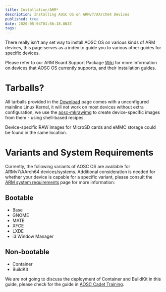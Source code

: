 ```yaml
---
title: Installation/ARM*
description: Installing AOSC OS on ARMv7/AArch64 Devices
published: true
date: 2020-05-04T04:56:18.863Z
tags: 
---
```


There really isn't any set way to install AOSC OS on various kinds of ARM devices, this page serves as a index to guide you to various other guides for specific devices.

Please refer to our ARM Board Support Package [Wiki](https://github.com/AOSC-Dev/aosc-os-arm-bsps/wiki) for more information on devices that AOSC OS currently supports, and their installation guides.

# Tarballs?

All tarballs provided in the [Download](https://aosc.io/os-download/) page comes with a unconfigured mainline Linux Kernel, it will not work on most devices without extra configuration, we use the [aosc-mkrawimg](https://github.com/AOSC-Dev/aosc-mkrawimg) to create device-specific images from them - using shell-based recipes.

Device-specific RAW images for MicroSD cards and eMMC storage could be found in the same location.

# Variants and System Requirements

Currently, the following variants of AOSC OS are available for ARMv7/AArch64 devices/systems. Additional consideration is needed for whether your device is capable for a specific variant, please consult the [ARM system requirements](/users/installation/arm-notes-sysreq) page for more information:

## Bootable

- Base
- GNOME
- MATE
- XFCE
- LXDE
- i3 Window Manager

## Non-bootable

- Container
- BuildKit

We are not going to discuss the deployment of Container and BuildKit in this guide, please check for the guide in [AOSC Cadet Training](https://github.com/AOSC-Dev/aosc-os-abbs/wiki).
